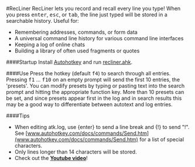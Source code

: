 #RecLiner
RecLiner lets you record and recall every line you type! When you press <kbd>enter</kbd>, <kbd>esc</kbd>, or <kbd>tab</kbd>, the line just typed will be stored in a searchable history. Useful for:
* Remembering addresses, commands, or form data
* A universal command line history for various command line interfaces
* Keeping a log of online chats
* Building a library of often used fragments or quotes

####Startup
Install [Autohotkey](http://www.autohotkey.com/) and run [recliner.ahk](https://raw.githubusercontent.com/q335r49/RecLiner/master/recliner.ahk).

####Use
Press the hotkey (default <kbd>f4</kbd>) to search through all entries. Pressing <kbd>f1</kbd> ... <kbd>f10</kbd> on an empty prompt will send the first 10 entries, the 'presets'. You can modify presets by typing or pasting text into the search prompt and hitting the appropriate function key. More than 10 presets can be set, and since presets appear first in the log and in search results this may be a good way to differentiate between autotext and log entries.

####Tips
* When editing atk.log, use {enter} to send a line break and {!} to send "!".  See [www.autohotkey.com/docs/commands/Send.htm](www.autohotkey.com/docs/commands/Send.htm) for a list of special characters.
* Only lines longer than 14 characters will be stored.
* Check out the **[Youtube video](https://www.youtube.com/watch?v=buHfIfkn3JM&feature=youtu.be)**!
